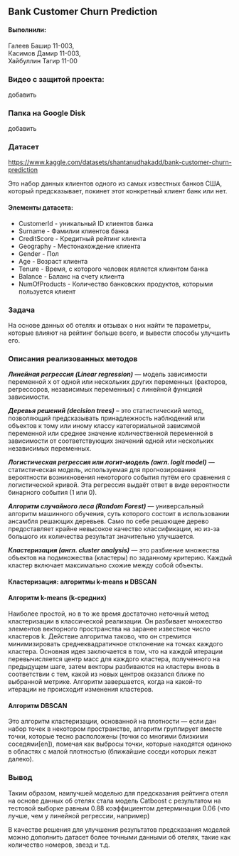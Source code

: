 ## Bank Customer Churn Prediction

#### Выполнили: 
Галеев Башир 11-003,\
Касимов Дамир 11-003,\
Хайбуллин Тагир 11-00

### Видео с защитой проекта:

добавить

### Папка на Google Disk
добавить


### Датасет
https://www.kaggle.com/datasets/shantanudhakadd/bank-customer-churn-prediction

Это набор данных клиентов одного из самых известных банков США, который предсказывает, покинет этот конкретный клиент банк или нет.

#### Элементы датасета:

* CustomerId - уникальный ID клиентов банка
* Surname - Фамилии клиентов банка
* CreditScore - Кредитный рейтинг клиента
* Geography - Местонахождение клиента
* Gender - Пол
* Age - Возраст клиента
* Tenure - Время, с которого человек является клиентом банка
* Balance - Баланс на счету клиента
* NumOfProducts - Количество банковских продуктов, которыми пользуется клиент

### Задача
На основе данных об отелях и отзывах о них найти те параметры, которые влияют на рейтинг больше всего, и вывести способы улучшить его.

### Описания реализованных методов

***Линейная регрессия (Linear regression)*** — модель зависимости переменной x от одной или нескольких других переменных (факторов, регрессоров, независимых переменных) с линейной функцией зависимости.

***Деревья решений (decision trees)***  – это статистический метод, позволяющий предсказывать принадлежность наблюдений или объектов к тому или иному классу категориальной зависимой переменной или среднее значение количественной переменной в зависимости от соответствующих значений одной или нескольких независимых переменных.

***Логистическая регрессия или логит-модель (англ. logit model)*** — статистическая модель, используемая для прогнозирования вероятности возникновения некоторого события путём его сравнения с логистической кривой. Эта регрессия выдаёт ответ в виде вероятности бинарного события (1 или 0).

***Алгоритм случайного леса (Random Forest)*** — универсальный алгоритм машинного обучения, суть которого состоит в использовании ансамбля решающих деревьев. Само по себе решающее дерево предоставляет крайне невысокое качество классификации, но из-за большого их количества результат значительно улучшается. 

***Кластеризация (англ. cluster analysis)*** — это разбиение множества объектов на подмножества (кластеры) по заданному критерию. Каждый кластер включает максимально схожие между собой объекты.

#### Кластеризация: алгоритмы k-means и DBSCAN

#### Алгоритм k-means (k-средних)

Наиболее простой, но в то же время достаточно неточный метод кластеризации в классической реализации. Он разбивает множество элементов векторного пространства на заранее известное число кластеров k. Действие алгоритма таково, что он стремится минимизировать среднеквадратичное отклонение на точках каждого кластера. Основная идея заключается в том, что на каждой итерации перевычисляется центр масс для каждого кластера, полученного на предыдущем шаге, затем векторы разбиваются на кластеры вновь в соответствии с тем, какой из новых центров оказался ближе по выбранной метрике. Алгоритм завершается, когда на какой-то итерации не происходит изменения кластеров.


#### Алгоритм DBSCAN

Это алгоритм кластеризации, основанной на плотности — если дан набор точек в некотором пространстве, алгоритм группирует вместе точки, которые тесно расположены (точки со многими близкими соседями[en]), помечая как выбросы точки, которые находятся одиноко в областях с малой плотностью (ближайшие соседи которых лежат далеко).


### Вывод

Таким образом, наилучшей моделью для предсказания рейтинга отеля на основе данных об отелях стала модель Catboost с результатом на тестовой выборке равным 0.88 коэффициентом детерминации 0.06 (что лучше, чем у линейной регрессии, например)

В качестве решения для улучшения результатов предсказания моделей можно дополнить датасет более точными данными об отелях, такие как количество номеров, звезд и т.д.
